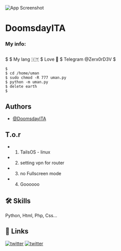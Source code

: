 ![App Screenshot](https://i.imgur.com/y8g506n.png)

# DoomsdayITA

### My info:

```bash
```
$ 
$ My lang 🇮🇹
$ Love 🍕
$ Telegram @Zerx0rD3V
$
```
$
$ cd /home/uman
$ sudo chmod -R 777 uman.py
$ python -m uman.py
$ delete earth
$ 
```
## Authors

- [@DoomsdayITA](https://www.github.com/DoomsdayITA)


## T.o.r

- 1) TailsOS - linux
- 2) setting vpn for router
- 3) no Fullscreen mode
- 4) Goooooo


## 🛠 Skills
Python, Html, Php, Css...


## 🔗 Links
[![twitter](https://img.shields.io/badge/twitter-1DA1F2?style=for-the-badge&logo=twitter&logoColor=white)](https://twitter.com/Doomsday_ita)
[![twitter](https://img.shields.io/badge/telegram-1DA1F2?style=for-the-badge&logo=telegram&logoColor=white)](https://t.me/Zerx0rD3V)

